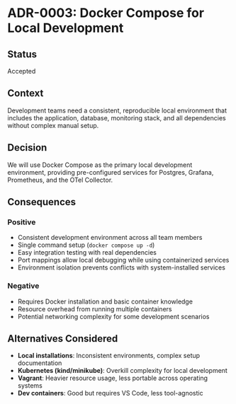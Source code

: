 # ADR-0003: Docker Compose for Local Development

## Status
Accepted

## Context
Development teams need a consistent, reproducible local environment that includes the application, database, monitoring stack, and all dependencies without complex manual setup.

## Decision
We will use Docker Compose as the primary local development environment, providing pre-configured services for Postgres, Grafana, Prometheus, and the OTel Collector.

## Consequences

### Positive
- Consistent development environment across all team members
- Single command setup (`docker compose up -d`)
- Easy integration testing with real dependencies
- Port mappings allow local debugging while using containerized services
- Environment isolation prevents conflicts with system-installed services

### Negative
- Requires Docker installation and basic container knowledge
- Resource overhead from running multiple containers
- Potential networking complexity for some development scenarios

## Alternatives Considered
- **Local installations**: Inconsistent environments, complex setup documentation
- **Kubernetes (kind/minikube)**: Overkill complexity for local development
- **Vagrant**: Heavier resource usage, less portable across operating systems
- **Dev containers**: Good but requires VS Code, less tool-agnostic